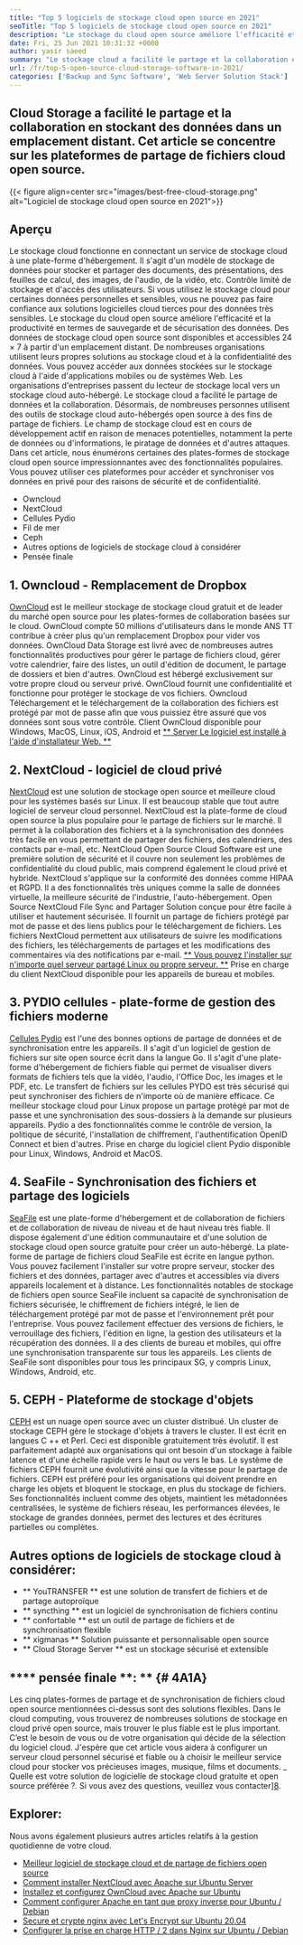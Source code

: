 ```yaml
---
title: "Top 5 logiciels de stockage cloud open source en 2021" 
seoTitle: "Top 5 logiciels de stockage cloud open source en 2021" 
description: "Le stockage du cloud open source améliore l'efficacité et la productivité en termes de sauvegarde et de sécurisation des données. Cet article se concentre sur les meilleures applications de stockage cloud" 
date: Fri, 25 Jun 2021 10:31:32 +0000
author: yasir saeed
summary: "Le stockage cloud a facilité le partage et la collaboration en stockant des données dans un emplacement distant. Cet article se concentre sur les plateformes de partage de fichiers cloud open source." 
url: /fr/top-5-open-source-cloud-storage-software-in-2021/
categories: ['Backup and Sync Software', 'Web Server Solution Stack']
---
```


## Cloud Storage a facilité le partage et la collaboration en stockant des données dans un emplacement distant. Cet article se concentre sur les plateformes de partage de fichiers cloud open source.

{{< figure align=center src="images/best-free-cloud-storage.png" alt="Logiciel de stockage cloud open source en 2021">}}


## **Aperçu**
Le stockage cloud fonctionne en connectant un service de stockage cloud à une plate-forme d'hébergement. Il s'agit d'un modèle de stockage de données pour stocker et partager des documents, des présentations, des feuilles de calcul, des images, de l'audio, de la vidéo, etc. Contrôle limité de stockage et d'accès des utilisateurs. Si vous utilisez le stockage cloud pour certaines données personnelles et sensibles, vous ne pouvez pas faire confiance aux solutions logicielles cloud tierces pour des données très sensibles. Le stockage du cloud open source améliore l'efficacité et la productivité en termes de sauvegarde et de sécurisation des données.
Des données de stockage cloud open source sont disponibles et accessibles 24 × 7 à partir d'un emplacement distant. De nombreuses organisations utilisent leurs propres solutions au stockage cloud et à la confidentialité des données. Vous pouvez accéder aux données stockées sur le stockage cloud à l'aide d'applications mobiles ou de systèmes Web. Les organisations d'entreprises passent du lecteur de stockage local vers un stockage cloud auto-hébergé. Le stockage cloud a facilité le partage de données et la collaboration. Désormais, de nombreuses personnes utilisent des outils de stockage cloud auto-hébergés open source à des fins de partage de fichiers. Le champ de stockage cloud est en cours de développement actif en raison de menaces potentielles, notamment la perte de données ou d'informations, le piratage de données et d'autres attaques.
Dans cet article, nous énumérons certaines des plates-formes de stockage cloud open source impressionnantes avec des fonctionnalités populaires. Vous pouvez utiliser ces plateformes pour accéder et synchroniser vos données en privé pour des raisons de sécurité et de confidentialité.
  * Owncloud
  * NextCloud
  * Cellules Pydio
  * Fil de mer
  * Ceph
  * Autres options de logiciels de stockage cloud à considérer
  * Pensée finale

## 1. Owncloud - Remplacement de Dropbox
[OwnCloud][1] est le meilleur stockage de stockage cloud gratuit et de leader du marché open source pour les plates-formes de collaboration basées sur le cloud. OwnCloud compte 50 millions d'utilisateurs dans le monde ANS TT contribue à créer plus qu'un remplacement Dropbox pour vider vos données. OwnCloud Data Storage est livré avec de nombreuses autres fonctionnalités productives pour gérer le partage de fichiers cloud, gérer votre calendrier, faire des listes, un outil d'édition de document, le partage de dossiers et bien d'autres. OwnCloud est hébergé exclusivement sur votre propre cloud ou serveur privé. OwnCloud fournit une confidentialité et fonctionne pour protéger le stockage de vos fichiers. Owncloud Téléchargement et le téléchargement de la collaboration des fichiers est protégé par mot de passe afin que vous puissiez être assuré que vos données sont sous votre contrôle.
Client OwnCloud disponible pour Windows, MacOS, Linux, iOS, Android et [** Server Le logiciel est installé à l'aide d'installateur Web. **][2]

## 2. NextCloud - logiciel de cloud privé
[NextCloud][3] est une solution de stockage open source et meilleure cloud pour les systèmes basés sur Linux. Il est beaucoup stable que tout autre logiciel de serveur cloud personnel. NextCloud est la plate-forme de cloud open source la plus populaire pour le partage de fichiers sur le marché. Il permet à la collaboration des fichiers et à la synchronisation des données très facile en vous permettant de partager des fichiers, des calendriers, des contacts par e-mail, etc. NextCloud Open Source Cloud Software est une première solution de sécurité et il couvre non seulement les problèmes de confidentialité du cloud public, mais comprend également le cloud privé et hybride. NextCloud s'applique sur la conformité des données comme HIPAA et RGPD.
Il a des fonctionnalités très uniques comme la salle de données virtuelle, la meilleure sécurité de l'industrie, l'auto-hébergement. Open Source NextCloud File Sync and Partager Solution conçue pour être facile à utiliser et hautement sécurisée. Il fournit un partage de fichiers protégé par mot de passe et des liens publics pour le téléchargement de fichiers. Les fichiers NextCloud permettent aux utilisateurs de suivre les modifications des fichiers, les téléchargements de partages et les modifications des commentaires via des notifications par e-mail. [** Vous pouvez l'installer sur n'importe quel serveur partagé Linux ou propre serveur. **][4]
Prise en charge du client NextCloud disponible pour les appareils de bureau et mobiles.

## 3. PYDIO cellules - plate-forme de gestion des fichiers moderne
[Cellules Pydio][5] est l'une des bonnes options de partage de données et de synchronisation entre les appareils. Il s'agit d'un logiciel de gestion de fichiers sur site open source écrit dans la langue Go. Il s'agit d'une plate-forme d'hébergement de fichiers fiable qui permet de visualiser divers formats de fichiers tels que la vidéo, l'audio, l'Office Doc, les images et le PDF, etc. Le transfert de fichiers sur les cellules PYDO est très sécurisé qui peut synchroniser des fichiers de n'importe où de manière efficace. Ce meilleur stockage cloud pour Linux propose un partage protégé par mot de passe et une synchronisation des sous-dossiers à la demande sur plusieurs appareils. Pydio a des fonctionnalités comme le contrôle de version, la politique de sécurité, l'installation de chiffrement, l'authentification OpenID Connect et bien d'autres.
Prise en charge du logiciel client Pydio disponible pour Linux, Windows, Android et MacOS.

## 4. SeaFile - Synchronisation des fichiers et partage des logiciels
[SeaFile][6] est une plate-forme d'hébergement et de collaboration de fichiers et de collaboration de niveau de niveau et de haut niveau très fiable. Il dispose également d'une édition communautaire et d'une solution de stockage cloud open source gratuite pour créer un auto-hébergé. La plate-forme de partage de fichiers cloud SeaFile est écrite en langue python.
Vous pouvez facilement l'installer sur votre propre serveur, stocker des fichiers et des données, partager avec d'autres et accessibles via divers appareils localement et à distance. Les fonctionnalités notables de stockage de fichiers open source SeaFile incluent sa capacité de synchronisation de fichiers sécurisée, le chiffrement de fichiers intégré, le lien de téléchargement protégé par mot de passe et l'environnement prêt pour l'entreprise. Vous pouvez facilement effectuer des versions de fichiers, le verrouillage des fichiers, l'édition en ligne, la gestion des utilisateurs et la récupération des données. Il a des clients de bureau et mobiles, qui offre une synchronisation transparente sur tous les appareils.
Les clients de SeaFile sont disponibles pour tous les principaux SG, y compris Linux, Windows, Android, etc.

## 5. CEPH - Plateforme de stockage d'objets
[CEPH][7] est un nuage open source avec un cluster distribué. Un cluster de stockage CEPH gère le stockage d'objets à travers le cluster. Il est écrit en langues C ++ et Perl. Ceci est disponible gratuitement très évolutif. Il est parfaitement adapté aux organisations qui ont besoin d'un stockage à faible latence et d'une échelle rapide vers le haut ou vers le bas. Le système de fichiers CEPH fournit une évolutivité ainsi que la vitesse pour le partage de fichiers. CEPH est préféré pour les organisations qui doivent prendre en charge les objets et bloquent le stockage, en plus du stockage de fichiers.
Ses fonctionnalités incluent comme des objets, maintient les métadonnées centralisées, le système de fichiers réseau, les performances élevées, le stockage de grandes données, permet des lectures et des écritures partielles ou complètes.

## Autres options de logiciels de stockage cloud à considérer:
  * ** YouTRANSFER ** est une solution de transfert de fichiers et de partage autoproïque
  * ** syncthing ** est un logiciel de synchronisation de fichiers continu
  * ** confortable ** est un outil de partage de fichiers et de synchronisation flexible
  * ** xigmanas ** Solution puissante et personnalisable open source
  * ** Cloud Storage Server ** est un stockage sécurisé et extensible

## **** pensée finale **: ** {# 4A1A}
Les cinq plates-formes de partage et de synchronisation de fichiers cloud open source mentionnées ci-dessus sont des solutions flexibles. Dans le cloud computing, vous trouverez de nombreuses solutions de stockage en cloud privé open source, mais trouver le plus fiable est le plus important. C’est le besoin de vous ou de votre organisation qui décide de la sélection du logiciel cloud. J'espère que cet article vous aidera à configurer un serveur cloud personnel sécurisé et fiable ou à choisir le meilleur service cloud pour stocker vos précieuses images, musique, films et documents.
_ Quelle est votre solution de logicielle de stockage cloud gratuite et open source préférée ?. Si vous avez des questions, veuillez vous contacter][8].

## Explorer:
Nous avons également plusieurs autres articles relatifs à la gestion quotidienne de votre cloud.
  * [Meilleur logiciel de stockage cloud et de partage de fichiers open source][9]
  * [Comment installer NextCloud avec Apache sur Ubuntu Server][4]
  * [Installez et configurez OwnCloud avec Apache sur Ubuntu][2]
  * [Comment configurer Apache en tant que proxy inverse pour Ubuntu / Debian][10]
  * [Secure et crypte nginx avec Let's Encrypt sur Ubuntu 20.04][11]
  * [Configurer la prise en charge HTTP / 2 dans Nginx sur Ubuntu / Debian][12]

  
[1]: https://owncloud.com/
[2]: https://blog.containerize.com/backup-and-sync-software/how-to-install-and-configure-owncloud-with-apache-on-ubuntu/
[3]: https://nextcloud.com/
[4]: https://blog.containerize.com/backup-and-sync-software/how-to-install-nextcloud-with-apache-on-ubuntu-server/
[5]: https://pydio.com/
[6]: https://www.seafile.com/
[7]: https://ceph.io/en/
[8]: mailto:yasir.saeed@aspose.com
[9]: https://products.containerize.com/backup-and-sync/
[10]: https://blog.containerize.com/web-server-solution-stack/how-to-configure-apache-as-a-reverse-proxy-for-ubuntudebian/
[11]: https://blog.containerize.com/web-server-solution-stack/how-to-secure-nginx-with-letsencrypt-on-ubuntu-20-04/
[12]: https://blog.containerize.com/web-server-solution-stack/how-to-configure-http2-support-in-nginx-on-ubuntudebian/
